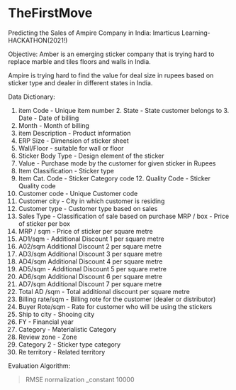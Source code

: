# TheFirstMove
Predicting the Sales of Ampire Company in India: Imarticus Learning- HACKATHON(2021!)

Objective:
Amber is an emerging sticker company that is trying hard to replace marble  and tiles floors and walls in India.

Ampire is trying hard to find the value for deal size in rupees based on sticker  type and dealer in different states in India.


Data Dictionary: 
1. item Code - Unique item number 2. State - State customer belongs to 3. Date - Date of billing
4. Month - Month of billing
5. item Description - Product information
6. ERP Size - Dimension of sticker sheet
7. Wall/Floor - suitable for wall or floor
8. Sticker Body Type - Design element of the sticker
9. Value - Purchase mode by the customer for given sticker in Rupees
10. Item Classification - Sticker type
11. Item Cat. Code - Sticker Category code 12. Quality Code - Sticker Quality code
13. Customer code - Unique Customer code
14. Customer city - City in which customer is residing
15. Customer type - Customer type based on sales
16. Sales Type - Classification of sale based on purchase MRP / box - Price of sticker per box
17. MRP / sqm - Price of sticker per square metre
18. AD1/sqm - Additional Discount 1 per square metre
19. A02/sqm Additional Discount 2 per square metre
20. AD3/sqm Additional Discount 3 per square metre
21. AD4/sqm Additional Discount 4 per square metre
22. AD5/sqm - Additional Discount 5 per square metre
23. AD6/sqm Additional Discount 6 per square metre
24. AD7/sqm Additional Discount 7 per square metre
25. Total AD /sqm - Total additional discount per square metre
26. Billing rate/sqm - Billing rote for the customer (dealer or distributor)
27. Buyer Rote/sqm - Rate for customer who will be using the stickers
28. Ship to city - Shooing city
29. FY - Financial year
30. Category - Materialistic Category
31. Review zone - Zone
32. Category 2 - Sticker type category
33. Re territory - Related territory


Evaluation Algorithm: 
> RMSE 
> normalization _constant 10000
